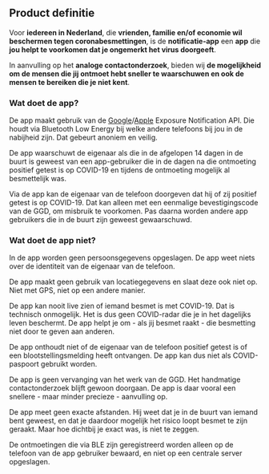 ## Product definitie

Voor **iedereen in Nederland**, die **vrienden, familie en/of economie wil beschermen tegen coronabesmettingen**, 
is de **notificatie-app** een **app** die **jou helpt te voorkomen dat je ongemerkt het virus doorgeeft**. 

In aanvulling op het **analoge contactonderzoek**, bieden wij **de mogelijkheid om de mensen die jij ontmoet hebt sneller te waarschuwen en ook de mensen te bereiken die je niet kent**.

### Wat doet de app?

De app maakt gebruik van de [Google](https://www.google.com/covid19/exposurenotifications/)/[Apple](https://www.apple.com/covid19/contacttracing) Exposure Notification API. Die houdt via Bluetooth Low Energy bij welke andere telefoons bij jou in de nabijheid zijn. Dat gebeurt anoniem en veilig.

De app waarschuwt de eigenaar als die in de afgelopen 14 dagen in de buurt is geweest van een app-gebruiker die in de dagen na die ontmoeting positief getest is op COVID-19 en tijdens de ontmoeting mogelijk al besmettelijk was.

Via de app kan de eigenaar van de telefoon doorgeven dat hij of zij positief getest is op COVID-19. Dat kan alleen met een eenmalige bevestigingscode van de GGD, om misbruik te voorkomen. Pas daarna worden andere app gebruikers die in de buurt zijn geweest gewaarschuwd.


### Wat doet de app niet?

In de app worden geen persoonsgegevens opgeslagen. De app weet niets over de identiteit van de eigenaar van de telefoon.  

De app maakt geen gebruik van locatiegegevens en slaat deze ook niet op. Niet met GPS, niet op een andere manier. 

De app kan nooit live zien of iemand besmet is met COVID-19. Dat is technisch onmogelijk. Het is dus geen COVID-radar die je in het dagelijks leven beschermt. De app helpt je om - als jij besmet raakt - die besmetting niet door te geven aan anderen.

De app onthoudt niet of de eigenaar van de telefoon positief getest is of een blootstellingsmelding heeft ontvangen. De app kan dus niet als COVID-paspoort gebruikt worden. 

De app is geen vervanging van het werk van de GGD. Het handmatige contactonderzoek blijft gewoon doorgaan. De app is daar vooral een snellere - maar minder precieze - aanvulling op.

De app meet geen exacte afstanden. Hij weet dat je in de buurt van iemand bent geweest, en dat je daardoor mogelijk het risico loopt besmet te zijn geraakt. Maar hoe dichtbij je exact was, is niet te zeggen. 

De ontmoetingen die via BLE zijn geregistreerd worden alleen op de telefoon van de app gebruiker bewaard, en niet op een centrale server opgeslagen.

